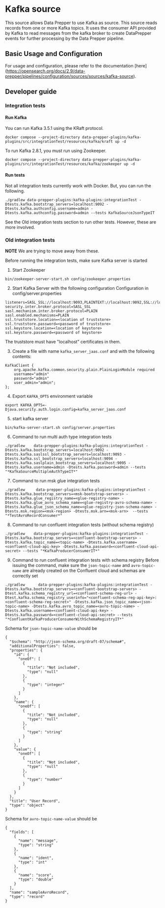 # Kafka source

This source allows Data Prepper to use Kafka as source. This source reads records from one or more Kafka topics. It uses the consumer API provided by Kafka to read messages from the kafka broker to create DataPrepper events for further processing by the Data Prepper pipeline.

## Basic Usage and Configuration

For usage and configuration, please refer to the documentation [here] (https://opensearch.org/docs/2.9/data-prepper/pipelines/configuration/sources/sources/kafka-source).


## Developer guide

### Integration tests

#### Run Kafka

You can run Kafka 3.5.1 using the KRaft protocol.

```
docker compose --project-directory data-prepper-plugins/kafka-plugins/src/integrationTest/resources/kafka/kraft up -d
```

To run Kafka 2.8.1, you must run using Zookeeper.

```
docker compose --project-directory data-prepper-plugins/kafka-plugins/src/integrationTest/resources/kafka/zookeeper up -d
```

#### Run tests

Not all integration tests currently work with Docker. But, you can run the following.

```
./gradlew data-prepper-plugins:kafka-plugins:integrationTest -Dtests.kafka.bootstrap_servers=localhost:9092 -Dtests.kafka.authconfig.username=admin -Dtests.kafka.authconfig.password=admin --tests KafkaSourceJsonTypeIT
```

See the Old integration tests section to run other tests. However, these are more involved.

### Old integration tests

**NOTE** We are trying to move away from these.

Before running the integration tests, make sure Kafka server is started
1. Start Zookeeper
```
bin/zookeeper-server-start.sh config/zookeeper.properties
```
2. Start Kafka Server with the following configuration
Configuration in config/server.properties
```
listeners=SASL_SSL://localhost:9093,PLAINTEXT://localhost:9092,SSL://localhost:9094,SASL_PLAINTEXT://localhost:9095
security.inter.broker.protocol=SASL_SSL
sasl.mechanism.inter.broker.protocol=PLAIN
sasl.enabled.mechanisms=PLAIN
ssl.truststore.location=<location of truststore>
ssl.truststore.password=<password of truststore>
ssl.keystore.location=<location of keystore>
ssl.keystore.password=<password of keystore>
```
The truststore must have "localhost" certificates in them.

3. Create a file with name `kafka_server_jaas.conf` and with the following contents:
```
KafkaClient {
    org.apache.kafka.common.security.plain.PlainLoginModule required
    username="admin"
    password="admin"
    user_admin="admin";
};
```

4. Export `KAFKA_OPTS` environment variable
```
export KAFKA_OPTS=-Djava.security.auth.login.config=kafka_server_jaas.conf
```

5. start kafka server
```
bin/kafka-server-start.sh config/server.properties
```

6. Command to run multi auth type integration tests

```
./gradlew    data-prepper-plugins:kafka-plugins:integrationTest -Dtests.kafka.bootstrap_servers=localhost:9092 -Dtests.kafka.saslssl_bootstrap_servers=localhost:9093 -Dtests.kafka.ssl_bootstrap_servers=localhost:9094 -Dtests.kafka.saslplain_bootstrap_servers=localhost:9095 -Dtests.kafka.username=admin -Dtests.kafka.password=admin --tests "*KafkaSourceMultipleAuthTypeIT*"
```

7. Command to run msk glue integration tests

```
./gradlew     data-prepper-plugins:kafka-plugins:integrationTest -Dtests.kafka.bootstrap_servers=<msk-bootstrap-servers> -Dtests.kafka.glue_registry_name=<glue-registry-name> -Dtests.kafka.glue_avro_schema_name=<glue-registry-avro-schema-name> -Dtests.kafka.glue_json_schema_name=<glue-registry-json-schema-name> -Dtests.msk.region=<msk-region> -Dtests.msk.arn=<msk-arn>  --tests "*TestAvroRecordConsumer*"

```

8. Command to run confluent integration tests (without schema registry)

```
./gradlew    data-prepper-plugins:kafka-plugins:integrationTest -Dtests.kafka.bootstrap_servers=<confluent-bootstrap-servers> -Dtests.kafka.topic_name=<topic-name> -Dtests.kafka.username=<confluent-cloud-api-key> -Dtests.kafka.password=<confluent-cloud-api-secret> --tests "*KafkaProducerConsumerIT*"
```

9. Command to run confluent integration tests with schema registry
Before issuing the command, make sure the `json-topic-name` and `avro-topic-name` are already created on the Confluent cloud and schemas are correctly set

```
./gradlew      data-prepper-plugins:kafka-plugins:integrationTest -Dtests.kafka.bootstrap_servers=<confluent-bootstrap-servers> -Dtest.kafka.schema_registry_url=<confluent-schema-reg-url> -Dtest.kafka.schema_registry_userinfo="<confluent-schema-reg-api-key>:<confluent-schema-reg-secret>" -Dtests.kafka.json_topic_name=<json-topic-name> -Dtests.kafka.avro_topic_name=<avro-topic-name> -Dtests.kafka.username=<confluent-cloud-api-key> -Dtests.kafka.password=<confluent-cloud-api-secret> --tests "*ConfluentKafkaProducerConsumerWithSchemaRegistryIT*"
```

Schema for `json-topic-name-value` should be
```
{
  "$schema": "http://json-schema.org/draft-07/schema#",
  "additionalProperties": false,
  "properties": {
    "id": {
      "oneOf": [
        {
          "title": "Not included",
          "type": "null"
        },
        {
          "type": "integer"
        }
      ]
    },
    "name": {
      "oneOf": [
        {
          "title": "Not included",
          "type": "null"
        },
        {
          "type": "string"
        }
      ]
    },
    "value": {
      "oneOf": [
        {
          "title": "Not included",
          "type": "null"
        },
        {
          "type": "number"
        }
      ]
    }
  },
  "title": "User Record",
  "type": "object"
}
```

Schema for `avro-topic-name-value` should be
```
{
  "fields": [
    {
      "name": "message",
      "type": "string"
    },
    {
      "name": "ident",
      "type": "int"
    },
    {
      "name": "score",
      "type": "double"
    }
  ],
  "name": "sampleAvroRecord",
  "type": "record"
}
```
